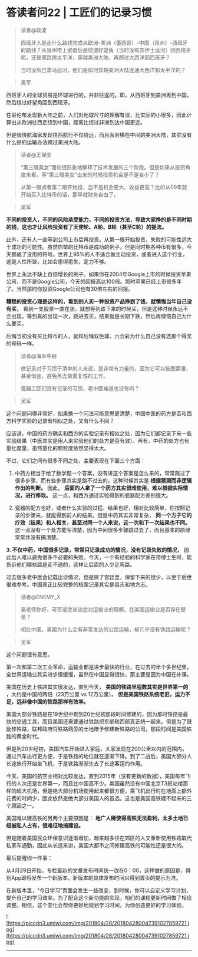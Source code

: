 # 答读者问22 | 工匠们的记录习惯

> 读者@琰波
> 
> 西班牙人是走什么路线完成从欧洲-美洲（墨西哥）-中国（泉州）-西班牙的路线？从泉州带上瓷器后是绕道好望角（当时没有苏伊士运河）回西班牙呢，还是原路跨太平洋，穿越美洲大陆，再跨过大西洋回西班牙？
> 
> 当时没有巴拿马运河，他们是如何穿越美洲大陆连通大西洋和太平洋的？

> 吴军

西班牙人的全球贸易是环球进行的，并非往返的。即，从西班牙到美洲再到中国，然后绕过好望角回到西班牙。

在哥伦布发现新大陆之前，人们对地球尺寸的理解有误，比实际的小很多，因此计算出从欧洲往西走绕到中国，距离比绕过非洲到达中国更近。

但是很快航海家发现往西航行不仅绕远，而且面对横在中间的美洲大陆，其实没有什么好的运输办法跨过美洲大陆。

> 读者@王保安
> 
> “第三眼美女”理论很形象地解释了技术发展的三个阶段。但是如果从投资角度来看，等“第三眼美女”出来的时候投资机会是不是变小了？
> 
> 从第一眼或者第二眼开始投，岂不是机会更大、收益更高？比如从09年就开始买入比特币的话，那早就财务自由了。

> 吴军

 **不同的投资人，不同的风险承受能力，不同的投资方法，导致大家挣的是不同时期的钱，这也才让风险投资有了天使轮、A轮、B轮（甚至C轮）的提法。**

此外，还有人一直等到公司上市后再投资。从第一眼开始投资，失败的可能性远大于成功的可能性。虽然你举的比特币是成功的例子，但是同时期各种币有很多，今天都成了没用的符号。世界上95%的人不适合做主动投资，或者进入这个行业，这是人性所致，比如会患得患失，定力不够。

世界上永远不缺上百倍增长的例子。如果你在2004年Google上市的时候投资苹果公司，而不是Google公司，今天的回报高达100倍。那时苹果已经上市很多年了。当然那时你投资Google公司也有30倍左右的回报。

 **糟糕的投资心理是这样的，看到别人买一种投资产品挣到了钱，就懊悔当年自己没有买，** 看到一支股票一直在涨，就想等到跌下来的时候买，但是这种时候永远不会出现。等到真的出现一次，跳进去买，结果就是长期下跌，然后再懊恼自己为什么要买。

后悔当初没有买比特币的人，就和后悔双色球、六合彩为什么自己没有选那个得奖的号码一样。

> 读者@海军中尉
> 
> 做记录对于习惯于清单的人来说，是非常有力量的，因为它可以按图索骥，甚至借鉴，避免再去做重复性的工作。
> 
> 瓷器工匠们没有记录的习惯，老中医难道也没有吗？

> 吴军

这个问题问得非常好，如果换一个问法可能意思更清楚，中国中医的药方是否和西方科学实验的记录有相似之处，又有什么不同？

应该讲，中国的药方确实和西方的实验记录有相似之处，因为它们都记录下来一些实验结果（中医其实是用人来实验他们的处方是否有效）。再有，中药的处方也有量化度量，虽然量化的颗粒度依然显得太大。

不过，它们之间有很多不同之处，主要表现在下面三个方面：

1. 中药方相当于给了数学题一个答案，没有讲这个答案是怎么来的，常常跳过了很多步骤，而有些步骤其实是跳不过去的，这种时候其实是 **根据猜测而非逻辑作出的判断。** 因此， **后面的人拿了一个药方其实很难使用，难以根据实际情况，进行修改。** 这一点，和西方通过实验得到的瓷器配方差别很大。

2. 瓷器的配方也好，或者什么实验的过程、结果也好，相对比较简单，你按照记录的步骤来，就能得到前人的结果。但是中药其实非常复杂， **同一个方子它的疗效（结果）和人相关，甚至对同一个人来说，这一次和下一次结果也不同。** 这一点没有一个处方能写清楚，因为中间很多步骤跳过去了，而且基本的原理常常并没有搞清楚。

 **3. 不仅中药，中国很多记录，常常只记录成功的情况，没有记录失败的情况，** 因此后人难以避免很多不必要的失败。今天，一个有经验的科学家在带博士生时，能告诉他们哪些路是走不通的，这样让后面的人少走弯路。

过去很多老中医会记载出诊情况，但是除了宫廷里，保留下来的很少，以至于后世很难参考。中国真正比较完整的档案记录其实是县志和地方志。

> 读者@ENEMY_X
> 
> 吴老师你好，可否请您谈谈您对运输业的理解。在美国运输业是否存在壁垒？
> 
> 
> 
> 
> 
> 相比中国，美国为什么会有非常发达的公路运输，却几乎没有铁路运输呢？

> 吴军

这个问题很有意思。

第一次和第二次工业革命，运输业都是进步最快的行业，在过去的半个多世纪里，全世界运输业其实进步很缓慢，虽然在中国显得很快，那主要是因为中国在补课。

美国在历史上铁路其实很发达，直到今天， **美国的铁路里程数其实是世界第一的** ，大约是中国的两倍（23万公里 vs 12万公里）。 **但是美国铁路系统老旧，运力不足，远非像中国的铁路那样有效率。**

美国大部分铁路是在19世纪中期到20世纪初那段时间修建的，因为那时铁路是最快的交通工具，而且美国还需要通过铁路把东部和西部真正统一起来。但是为了鼓励修铁路，联邦政府将铁路两旁的土地赠予修建新铁路的公司，那段时间是美国铁路的黄金时代。

但是到20世纪初，美国汽车开始进入家庭，大家发现在200公里以内的范围内，通过汽车出行更方便，于是铁路的地位就在逐渐下降。到了二战后，美国大部分人长途旅行开始坐飞机，于是铁路渐渐失去了长途客运的作用。

今天，美国的航空业相对比较发达，直到2015年（没有更新的数据），美国每年飞行的人次还是世界第一，而且比中国高不少。美国虽然没有中国北京T3航站楼那样的超大机场，但是绝大部分机场使用起来都很方便，乘飞机出行时在地面上额外花费的时间少，因此依然是绝大部分美国人的首选。这也是美国高铁建不起来的三个原因之一。

美国难以建高铁的另两个主要原因是： **地广人稀使得高铁无法盈利，太多土地已经被私人占有，很难征地搞建设。**

但是随着美国民众环保意识逐渐增加，越来越多住在郊区的人又重新使用铁路取代私家车通勤，因此从长远来讲，美国大都市之间修建高铁的可能性还是很大的。

最后提醒你一件事：

从4月29日开始，专栏最新的文章发布时间统一改在0：00，这样做的原因是，得到App即将发布一个新版本，新版本的具体发布时间以得到首页的提示为准。

在新版本里，“今日学习”页面会发生一些改变，到时候，你可以自定义学习计划，提升自己的学习效率。为了配合这个新功能的实现，咱们的课程更新时间做了相应调整。相信，这个变化会帮你更好地规划学习时间，为你创造更好的学习体验。

![https://piccdn3.umiwi.com/img/201804/28/201804280047391027859721.jpg](https://piccdn3.umiwi.com/img/201804/28/201804280047391027859721.jpg)

---

